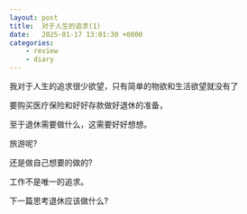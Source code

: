 ```yaml
---
layout: post
title:  对于人生的追求(1)
date:   2025-01-17 13:01:30 +0800
categories: 
    - review
    - diary
---
```


我对于人生的追求很少欲望，只有简单的物欲和生活欲望就没有了

要购买医疗保险和好好存款做好退休的准备，

至于退休需要做什么，这需要好好想想。

旅游呢?

还是做自己想要的做的? 

工作不是唯一的追求。

下一篇思考退休应该做什么?